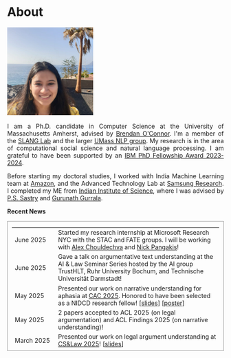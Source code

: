 # About 

<img src="./images/me_crop.jpg" width="200"/>

<p align="justify"> I am a Ph.D. candidate in Computer Science at the University of Massachusetts Amherst, advised by <a href="http://brenocon.com/">Brendan O'Connor</a>. I'm a member of the <a href="https://slanglab.cs.umass.edu/">SLANG Lab</a> and the larger <a href="https://nlp.cs.umass.edu/">UMass NLP group</a>. My research is in the area of computational social science and natural language processing. I am grateful to have been supported by an <a href="https://research.ibm.com/university/awards/fellowships-awardees.html">IBM PhD Fellowship Award 2023-2024</a>.</p>

<p align="justify"> Before starting my doctoral studies, I worked with India Machine Learning team at <a href="https://www.amazon.science/">Amazon</a>, and the Advanced Technology Lab at <a href="https://research.samsung.com/sri-b">Samsung Research</a>. I completed my ME from <a href="https://www.iisc.ac.in/"> Indian Institute of Science</a>, where I was advised by <a href="https://ee.iisc.ac.in/sastry-p-s/">P.S. Sastry</a> and <a href="https://ee.iisc.ac.in/~gurunath/">Gurunath Gurrala</a>.</p>

<b> Recent News</b>
 
<div style="height:300px;overflow:auto; border:1px solid #999; padding-left: 0.7em; padding-right: 0.7em">
<table>
<col width="150px">
<col width="650px">
<tr>
    <td> June 2025 </td>
    <td> Started my research internship at Microsoft Research NYC with the STAC and FATE groups. I will be working with <a href="https://www.microsoft.com/en-us/research/people/alexandrac/">Alex Chouldechva</a> and <a href="https://www.microsoft.com/en-us/research/people/nickpangakis/">Nick Pangakis</a>! </td>
</tr>
 <tr>
    <td> June 2025 </td>
    <td> Gave a talk on argumentative text understanding at the AI & Law Seminar Series hosted by the AI group TrustHLT, Ruhr University Bochum, and Technische Universität Darmstadt!</td>
</tr>
<tr>
    <td> May 2025 </td>
    <td> Presented our work on narrative understanding for aphasia at <a href="https://clinicalaphasiologyconference.org/cac-2025/">CAC 2025</a>. Honored to have been selected as a NIDCD research fellow! [<a href="https://docs.google.com/presentation/d/1cFGv6r3njzEUmd8bukarrUry8J8O2Bb8fzEgW7z5hvA/edit?usp=sharing">slides</a>] [<a href="https://docs.google.com/presentation/d/1cyZt2GJBX3EBr_F2UbjBdgs0R4rTCLonFFYPHG-GUyE/edit?usp=sharing">poster</a>] </td>
</tr>
<tr>
  <td> May 2025 </td>
  <td> 2 papers accepted to ACL 2025 (on legal argumentation) and ACL Findings 2025 (on narrative understanding)!</td>
</tr>
 <tr>
  <td> March 2025 </td>
  <td> Presented our work on legal argument understanding at <a href="https://computersciencelaw.org/2025">CS&Law 2025</a>! [<a href="https://docs.google.com/presentation/d/1VwMskyXvOU0A10S65H_lJjUGQr5_jXO1PLJNoOBl1gM/edit?usp=sharing">slides</a>]</td>
</tr>
 <tr>
  <td> March 2025 </td>
  <td> New paper on narrative understanding accepted to <a href="https://sites.google.com/cs.stonybrook.edu/wnu2025?usp=sharing">WNU 2025</a>! </td>
</tr>
 <tr>
  <td> March 2025 </td>
  <td> Honored to have been selected to attend the <a href="https://www.umass.edu/provost/news/graduate-students-and-faculty-receive-funding-support-attend-future-world-changers-academy">Future World Changers of the Academy Conference 2025!</a></td>
</tr>
 <tr>
    <td> Feb 2025 </td>
    <td> Our work on legal argument stance classification was accepted to <a href="https://computersciencelaw.org/2025">CS&Law 2025</a> in the WIP track! I am also very grateful to have been selected to attend the <a href="https://computersciencelaw.org/2025-2/workshop-for-junior-scholars/">workshop for junior scholars at CS&Law 2025</a> and to receive travel support to attend the conference.</td>
  </tr>
  <tr> 
    <td> Dec 2024 </td>
    <td> I successfully defended my thesis proposal!</td>
  </tr>
  <tr>
    <td> Dec 2024 </td>
    <td> I gave a research talk at the <a href="https://www.cssi.umass.edu/events/fri-12062024-1200/cssi-seminar-phd-student-spotlight-presentations">UMass CSSI Seminar</a>. [<a href="https://docs.google.com/presentation/d/1PUusL3TYfJzUYBss2oBPJbtRwNl9VSA4TH3rbLlaO_w/edit?usp=sharing">slides</a>]</td> 
  </tr>
  <tr>
    <td> Aug 2024 </td>
    <td> Our paper on analyzing <a href="https://www.cambridge.org/core/journals/journal-of-law-and-courts/article/let-me-just-interrupt-you-estimating-gender-effects-in-supreme-court-oral-arguments/4870F0FD3BEF0E00AF46F8D64EDA2289#%3E">Supreme Court oral arguments</a> was accepted at the Journal of Law and Courts.
    </td> 
  </tr>
  <tr>
    <td> July 2024 </td>
    <td> I presented our work at <a href="https://2024.aclweb.org/">ACL 2024</a>. [<a href="https://docs.google.com/presentation/d/1IeqWBia4uzQ1U1s5sxB9D7aUefGCWmULzPvp4ZKGVlE/edit?usp=sharing">slides</a>] </td> 
  </tr>
  <tr>
    <td> May 2024 </td>
   <td> Our work on <a href="https://aclanthology.org/2024.acl-long.552/">understanding argumentative public comments</a> is accepted at ACL 2024.</td>
  </tr>
  <tr>
    <td> April 2024 </td>
    <td> Our work on analyzing <a href="https://ankitaiisc.github.io/images/argex_ic2s2_submission_nonannon_1.pdf">public participation in rulemaking</a> is accepted for a plenary talk at IC2S2 2024. </td> 
  </tr>
  <tr>
    <td> March 2024 </td>
    <td> Our paper on <a href="https://aclanthology.org/2024.lrec-main.1054.pdf">temporal event annotations in narratives</a> was accepted to LREC-COLING 2024. </td> 
  </tr>
 
  <tr>
    <td> Feb 2024 </td>
    <td> Honored to have received <a href="https://research.ibm.com/university/awards/fellowships-awardees.html"> 2023 IBM PhD Fellowship Award</a>. Here's a <a href="https://www.cics.umass.edu/news/cics-phd-candidates-ankita-gupta-and-lijun-zhang-receive-2023-ibm-phd-fellowship">profile</a> from Manning CICS, UMass Amherst.</td>
  </tr>
  <tr> 
    <td>Dec 2023</td>
    <td>I passed <a href="https://www.cics.umass.edu/grads/portfolio">portfolio</a> (the equivalent of a PhD candidacy exam).</td>
  </tr>
  <tr>
    <td>Dec 2023</td>
    <td> I presented our work on coreference annotations at <a href="https://sites.google.com/view/crac2023/">CRAC, EMNLP 2023.</a> [<a href="https://ankitaiisc.github.io/images/ezCoref_crac_2023.pdf">slides</a>]</td>
  </tr>
  <tr>
    <td>June 2023</td>
    <td>Started summer internship at <a href="https://research.ibm.com/teams/natural-language-processing"> IBM Watson </a> in Yorktown Heights, New York</td>
  </tr>
  <tr>
    <td>April 2023</td>
    <td> I am presenting a <a href="https://ankitaiisc.github.io/images/ezCoref_Poster.pdf">poster</a> at <a href="https://nenlp.github.io/spr2023/full_schedule.html">NENLP 2023</a>.</td>
  </tr>
  <tr>
    <td>March 2023</td>
    <td> <a href="https://osf.io/preprints/socarxiv/4dngy/">Our paper</a> was mentioned on <a href="https://pca.st/c81zlgty#t=2663">Strict Scrutiny</a>, a podcast about the United States Supreme Court and the legal culture that surrounds it.</td>
  </tr>
  <tr>
    <td>Jan 2023</td>
    <td>New paper on coreference annotation (<a href="https://arxiv.org/abs/2210.07188">ezCoref</a>) to appear at EACL 2023. Check out our codebase <a href="https://github.com/gnkitaa/ezCoref">here</a>.</td>
  </tr>
  <tr>
    <td>Nov 2022</td>
  	<td>New paper on <a href="https://arxiv.org/abs/2212.14486">analyzing political rhetoric via epistemic stances</a> to appear at NLP+CSS, EMNLP 2022.</td>
  </tr>
  
  <tr>
    <td>Fall 2022</td>
  	<td>I am co-organizing the <a href="https://umass-mlfl.github.io/">Machine Learning and Friends Lunch</a> at UMass Amherst with Wenlong Zhao and Dmitry Petrov. If you have speaker recommendations, fill them <a href="https://forms.gle/7t8rZzwYepxuShKM8">here</a>!</td>
  </tr>
  <tr>
    <td>May 2022</td>
    <td>Started summer internship at <a href="https://research.ibm.com/teams/natural-language-processing"> IBM Watson </a> in Yorktown Heights, New York</td>
  </tr>
  <tr>
    <td>Oct 2021</td>
    <td>Presented at <a href="https://tada2021.org/"> TADA 2021</a></td>
  </tr>
  <tr>
    <td>July 2021</td>
    <td>Awarded <a href="https://ghc.anitab.org/attend/scholarships/academics/"> Grace Hopper Celebration 2021 Student Scholarship</a></td>
  </tr>
  <tr>
    <td>June 2021</td>
    <td>Awarded <a href="https://www.cics.umass.edu/support"> Anuradha and Hanuma Kodavalla Graduate Scholarship in Computer Science</a></td>
  </tr>
  <tr>
    <td>May 2021</td>
    <td>Awarded <a href="https://www.cics.umass.edu/support"> W. Bruce Croft Graduate Scholarship in Computer Science</a></td>
  </tr>
  <tr>
    <td>Jan  2021</td>
    <td>Started my Ph.D. in Computer Science at <a href="https://www.umass.edu/">UMass Amherst</a></td>
  </tr>
</table>


